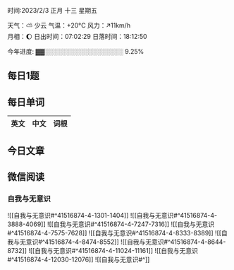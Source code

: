 

时间:2023/2/3 正月 十三 星期五

天气：⛅️  少云 气温：+20°C 风力：↗11km/h  
月相：🌔 日出时间：07:02:29 日落时间：18:12:50

今年进度: ▓▓░░░░░░░░░░░░░░░░░░ 9.25%


## 每日1题


## 每日单词

| 英文       | 中文       |词根|
| ---------- | ---------- | ---|


## 今日文章



## 微信阅读

<!-- start of weread -->

### 自我与无意识
![[自我与无意识#^41516874-4-1301-1404]]
![[自我与无意识#^41516874-4-3888-4069]]
![[自我与无意识#^41516874-4-7247-7316]]
![[自我与无意识#^41516874-4-7575-7628]]
![[自我与无意识#^41516874-4-8333-8389]]
![[自我与无意识#^41516874-4-8474-8552]]
![[自我与无意识#^41516874-4-8644-8732]]
![[自我与无意识#^41516874-4-11024-11161]]
![[自我与无意识#^41516874-4-12030-12076]]
![[自我与无意识#^]]

<!-- end of weread -->
